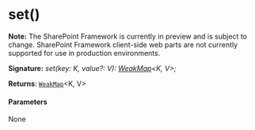 # set()
**Note:** The SharePoint Framework is currently in preview and is subject to change. SharePoint Framework client-side web parts are not currently supported for use in production environments.





**Signature:** _set(key: K, value?: V): [WeakMap](../../es6-collections/interface/weakmap.md)<K, V>;_

**Returns**: [`WeakMap`](../../es6-collections/interface/weakmap.md)<K, V>





#### Parameters
None


